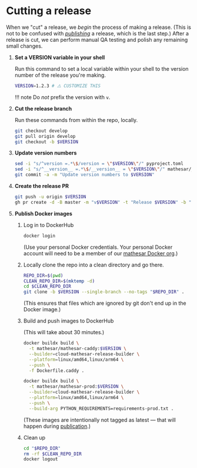 # Cutting a release

When we "cut" a release, we _begin_ the process of making a release. (This is not to be confused with [_publishing_](./publication.md) a release, which is the last step.) After a release is cut, we can perform manual QA testing and polish any remaining small changes.

<!--
  NOTE TO DOCS EDITORS:

  This page has a substantial amount of content duplicated with publication.md.
  Be sure to propagate changes there as necessary.
-->

1. **Set a VERSION variable in your shell**

    Run this command to set a local variable within your shell to the version number of the release you're making.

    ```sh
    VERSION=1.2.3 # ⚠️ CUSTOMIZE THIS
    ```

    !!! note
        Do _not_ prefix the version with `v`.

1. **Cut the release branch**

    Run these commands from within the repo, locally.

    ```sh
    git checkout develop
    git pull origin develop
    git checkout -b $VERSION
    ```

1. **Update version numbers**

    ```sh
    sed -i "s/^version =.*\$/version = \"$VERSION\"/" pyproject.toml
    sed -i "s/^__version__ =.*\$/__version__ = \"$VERSION\"/" mathesar/__init__.py
    git commit -a -m "Update version numbers to $VERSION"
    ```

1. **Create the release PR**

    ```sh
    git push -u origin $VERSION
    gh pr create -d -B master -m "v$VERSION" -t "Release $VERSION" -b ""
    ```

1. **Publish Docker images**

    1. Log in to DockerHub

        ```sh
        docker login
        ```

        (Use your personal Docker credentials. Your personal Docker account will need to be a member of our [mathesar Docker org](https://hub.docker.com/orgs/mathesar/members).)

    1. Locally clone the repo into a clean directory and go there.

        ```sh
        REPO_DIR=$(pwd)
        CLEAN_REPO_DIR=$(mktemp -d)
        cd $CLEAN_REPO_DIR
        git clone -b $VERSION --single-branch --no-tags "$REPO_DIR" .
        ```

        (This ensures that files which are ignored by git don't end up in the Docker image.)

    1. Build and push images to DockerHub

        (This will take about 30 minutes.)

        ```sh
        docker buildx build \
          -t mathesar/mathesar-caddy:$VERSION \
          --builder=cloud-mathesar-release-builder \
          --platform=linux/amd64,linux/arm64 \
          --push \
          -f Dockerfile.caddy .

        docker buildx build \
          -t mathesar/mathesar-prod:$VERSION \
          --builder=cloud-mathesar-release-builder \
          --platform=linux/amd64,linux/arm64 \
          --push \
          --build-arg PYTHON_REQUIREMENTS=requirements-prod.txt .
        ```

        (These images are intentionally not tagged as latest — that will happen during [publication](./publication.md).)

    1. Clean up

        ```sh
        cd "$REPO_DIR"
        rm -rf $CLEAN_REPO_DIR
        docker logout
        ```
